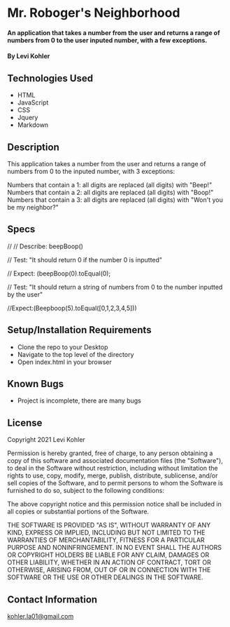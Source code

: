 # Mr. Roboger's Neighborhood

#### An application that takes a number from the user and returns a range of numbers from 0 to the user inputed number, with a few exceptions.

#### By Levi Kohler

## Technologies Used

* HTML
* JavaScript
* CSS
* Jquery
* Markdown

## Description

This application takes a number from the user and returns a range of numbers from 0 to the inputed number, with 3 exceptions:

Numbers that contain a 1: all digits are replaced (all digits) with "Beep!"
Numbers that contain a 2: all digits are replaced (all digits) with "Boop!"
Numbers that contain a 3: all digits are replaced (all digits) with "Won't you be my neighbor?"

## Specs

// // Describe: beepBoop()

// Test: "It should return 0 if the number 0 is inputted"

// Expect: (beepBoop(0).toEqual(0);

// Test: "It should return a string of numbers from 0 to the number inputted by the user"

//Expect:(Beepboop(5).toEqual([0,1,2,3,4,5]))



## Setup/Installation Requirements

* Clone the repo to your Desktop
* Navigate to the top level of the directory
* Open index.html in your browser


## Known Bugs

* Project is incomplete, there are many bugs

## License

Copyright 2021 Levi Kohler

Permission is hereby granted, free of charge, to any person obtaining a copy of this software and associated documentation files (the "Software"), to deal in the Software without restriction, including without limitation the rights to use, copy, modify, merge, publish, distribute, sublicense, and/or sell copies of the Software, and to permit persons to whom the Software is furnished to do so, subject to the following conditions:

The above copyright notice and this permission notice shall be included in all copies or substantial portions of the Software.

THE SOFTWARE IS PROVIDED "AS IS", WITHOUT WARRANTY OF ANY KIND, EXPRESS OR IMPLIED, INCLUDING BUT NOT LIMITED TO THE WARRANTIES OF MERCHANTABILITY, FITNESS FOR A PARTICULAR PURPOSE AND NONINFRINGEMENT. IN NO EVENT SHALL THE AUTHORS OR COPYRIGHT HOLDERS BE LIABLE FOR ANY CLAIM, DAMAGES OR OTHER LIABILITY, WHETHER IN AN ACTION OF CONTRACT, TORT OR OTHERWISE, ARISING FROM, OUT OF OR IN CONNECTION WITH THE SOFTWARE OR THE USE OR OTHER DEALINGS IN THE SOFTWARE.

## Contact Information

kohler.la01@gmail.com